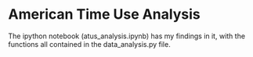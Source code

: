 # American Time Use Analysis

The ipython notebook (atus_analysis.ipynb) has my findings in it, with the functions all contained in the data_analysis.py file.
